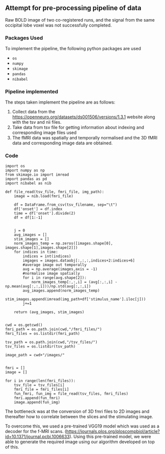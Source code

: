 ## Attempt for pre-processing pipeline of data

Raw BOLD image of two co-registered runs, and the signal from the same occipital lobe voxel was not successfully completed. 

### Packages Used
To implement the pipeline, the following python packages are used
 * ```os``` 
 * ```numpy``` 
 * ```skimage```
 * ```pandas```
 * ```nibabel```

### Pipeline implemented 

The steps taken implement the pipeline are as follows:

1) Collect data from the https://openneuro.org/datasets/ds001506/versions/1.3.1 website along with the tsv and nii files.
2) Take data from tsv file for getting information about indexing and corresponding image files used
3) The fMRI data was spatially and temporally normalised and the 3D fMRI data and corresponding image data are obtained. 

### Code

```
import os 
import numpy as np
from skimage.io import imread
import pandas as pd
import nibabel as nib

def file_read(tsv_file, fmri_file, img_path):
    image = nib.load(fmri_file)
    
    df = DataFrame.from_csv(tsv_filename, sep="\t")
    df['onset'] = df.index
    time = df['onset'].divide(2)
    df = df[1:-1]
    
    
    j = 0
    avg_images = []
    stim_images = []
    norm_images_temp = np.zeros([images.shape[0], images.shape[1],images.shape[2]])
    for indices in time:
        indices = int(indices)
        imgages = images.dataobj[:,:,:,indices+2:indices+6]
        #average image out temporally
        avg = np.average(images,axis = -1)
        #normalise image spatially
        for i in range(avg.shape[2]):
            norm_images_temp[:,:,i] = (avg[:,:,i] - np.mean(avg[:,:,i]))/np.std(avg[:,:,i])
        avg_images.append(norm_images_temp)
        stim_images.append(imread(img_path+df['stimulus_name'].iloc[j]))
        j+=1

    return (avg_images, stim_images)


cwd = os.getcwd()
fmri_path = os.path.join(cwd,"/fmri_files/")
fmri_files = os.listdir(fmri_path)

tsv_path = os.path.join(cwd,"/tsv_files/")
tsv_files = os.listdir(tsv_path)

image_path = cwd+"/images/"


fmri = []
image = []

for i in range(len(fmri_files)):
    tsv_file = tsv_files[i]
    fmri_file = fmri_files[i]
    fun_fmri, fun_img = file_read(tsv_files, fmri_files)
    fmri.append(fun_fmri)
    image.append(fun_img)
```
The bottleneck was at the conversion of 3D fmri files to 2D images and thereafter how to correlate between the slices and the stimulating image.

To overcome this, we used a pre-trained VGG19 model which was used as a decoder for the f-MRI scans. (https://journals.plos.org/ploscompbiol/article?id=10.1371/journal.pcbi.1006633). 
Using this pre-trained model, we were able to generate the required image using our algorithm developed on top of this. 